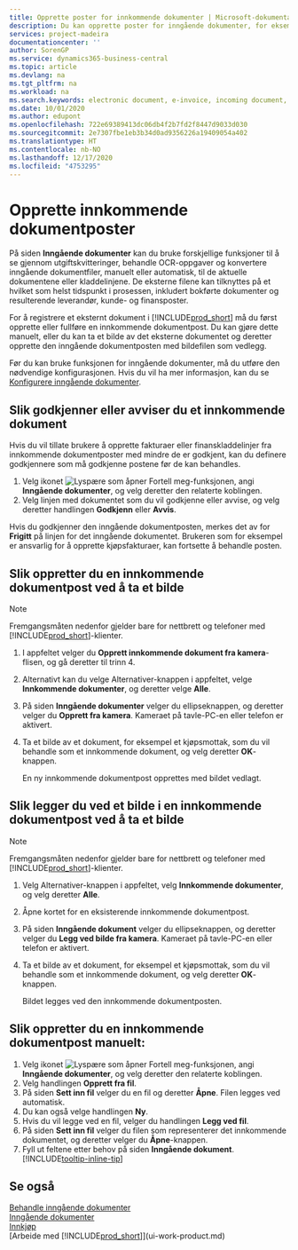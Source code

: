 ```yaml
---
title: Opprette poster for innkommende dokumenter | Microsoft-dokumentasjon
description: Du kan opprette poster for inngående dokumenter, for eksempel e-fakturaer, og behandle OCR-oppgaver, e-handel og dokumentutveksling.
services: project-madeira
documentationcenter: ''
author: SorenGP
ms.service: dynamics365-business-central
ms.topic: article
ms.devlang: na
ms.tgt_pltfrm: na
ms.workload: na
ms.search.keywords: electronic document, e-invoice, incoming document, OCR, ecommerce, document exchange, import invoice
ms.date: 10/01/2020
ms.author: edupont
ms.openlocfilehash: 722e69389413dc06db4f2b7fd2f8447d9033d030
ms.sourcegitcommit: 2e7307fbe1eb3b34d0ad9356226a19409054a402
ms.translationtype: HT
ms.contentlocale: nb-NO
ms.lasthandoff: 12/17/2020
ms.locfileid: "4753295"
---
```

# <a name="create-incoming-document-records"></a>Opprette innkommende dokumentposter
På siden **Inngående dokumenter** kan du bruke forskjellige funksjoner til å se gjennom utgiftskvitteringer, behandle OCR-oppgaver og konvertere inngående dokumentfiler, manuelt eller automatisk, til de aktuelle dokumentene eller kladdelinjene. De eksterne filene kan tilknyttes på et hvilket som helst tidspunkt i prosessen, inkludert bokførte dokumenter og resulterende leverandør, kunde- og finansposter.

For å registrere et eksternt dokument i [!INCLUDE[prod_short](includes/prod_short.md)] må du først opprette eller fullføre en innkommende dokumentpost. Du kan gjøre dette manuelt, eller du kan ta et bilde av det eksterne dokumentet og deretter opprette den inngående dokumentposten med bildefilen som vedlegg.

Før du kan bruke funksjonen for inngående dokumenter, må du utføre den nødvendige konfigurasjonen. Hvis du vil ha mer informasjon, kan du se [Konfigurere inngående dokumenter](across-how-setup-income-documents.md).

## <a name="to-approve-or-reject-an-incoming-document"></a>Slik godkjenner eller avviser du et innkommende dokument
Hvis du vil tillate brukere å opprette fakturaer eller finanskladdelinjer fra innkommende dokumentposter med mindre de er godkjent, kan du definere godkjennere som må godkjenne postene før de kan behandles.

1. Velg ikonet ![Lyspære som åpner Fortell meg-funksjonen](media/ui-search/search_small.png "Fortell hva du vil gjøre"), angi **Inngående dokumenter**, og velg deretter den relaterte koblingen.
2. Velg linjen med dokumentet som du vil godkjenne eller avvise, og velg deretter handlingen **Godkjenn** eller **Avvis**.

Hvis du godkjenner den inngående dokumentposten, merkes det av for **Frigitt** på linjen for det inngående dokumentet. Brukeren som for eksempel er ansvarlig for å opprette kjøpsfakturaer, kan fortsette å behandle posten.

## <a name="to-create-an-incoming-document-record-by-taking-a-photo"></a>Slik oppretter du en innkommende dokumentpost ved å ta et bilde
> [!NOTE]  
>   Fremgangsmåten nedenfor gjelder bare for nettbrett og telefoner med [!INCLUDE[prod_short](includes/prod_short.md)]-klienter.

1. I appfeltet velger du **Opprett innkommende dokument fra kamera**-flisen, og gå deretter til trinn 4.
2. Alternativt kan du velge Alternativer-knappen i appfeltet, velge **Innkommende dokumenter**, og deretter velge **Alle**.
3. På siden **Inngående dokumenter** velger du ellipseknappen, og deretter velger du **Opprett fra kamera**. Kameraet på tavle-PC-en eller telefon er aktivert.
4. Ta et bilde av et dokument, for eksempel et kjøpsmottak, som du vil behandle som et innkommende dokument, og velg deretter **OK**-knappen.

    En ny innkommende dokumentpost opprettes med bildet vedlagt.

## <a name="to-attach-an-image-to-an-incoming-document-record-by-taking-a-photo"></a>Slik legger du ved et bilde i en innkommende dokumentpost ved å ta et bilde
> [!NOTE]  
>   Fremgangsmåten nedenfor gjelder bare for nettbrett og telefoner med [!INCLUDE[prod_short](includes/prod_short.md)]-klienter.

1. Velg Alternativer-knappen i appfeltet, velg **Innkommende dokumenter**, og velg deretter **Alle**.
2. Åpne kortet for en eksisterende innkommende dokumentpost.
3. På siden **Inngående dokument** velger du ellipseknappen, og deretter velger du **Legg ved bilde fra kamera**. Kameraet på tavle-PC-en eller telefon er aktivert.
4. Ta et bilde av et dokument, for eksempel et kjøpsmottak, som du vil behandle som et innkommende dokument, og velg deretter **OK**-knappen.

    Bildet legges ved den innkommende dokumentposten.

## <a name="to-create-an-incoming-document-record-manually"></a>Slik oppretter du en innkommende dokumentpost manuelt:
1. Velg ikonet ![Lyspære som åpner Fortell meg-funksjonen](media/ui-search/search_small.png "Fortell hva du vil gjøre"), angi **Inngående dokumenter**, og velg deretter den relaterte koblingen.
2. Velg handlingen **Opprett fra fil**.  
3. På siden **Sett inn fil** velger du en fil og deretter **Åpne**. Filen legges ved automatisk.
4. Du kan også velge handlingen **Ny**.
5. Hvis du vil legge ved en fil, velger du handlingen **Legg ved fil**.
6. På siden **Sett inn fil** velger du filen som representerer det innkommende dokumentet, og deretter velger du **Åpne**-knappen.
7. Fyll ut feltene etter behov på siden **Inngående dokument**. [!INCLUDE[tooltip-inline-tip](includes/tooltip-inline-tip_md.md)]

## <a name="see-also"></a>Se også
[Behandle inngående dokumenter](across-process-income-documents.md)  
[Inngående dokumenter](across-income-documents.md)  
[Innkjøp](purchasing-manage-purchasing.md)  
[Arbeide med [!INCLUDE[prod_short](includes/prod_short.md)]](ui-work-product.md)
